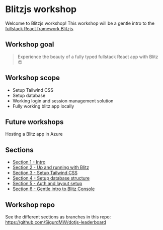 # Blitzjs workshop
Welcome to Blitzjs workshop! This workshop will be a gentle intro to the [fullstack React framework Blitzjs](https://blitzjs.com/).

## Workshop goal
> Experience the beauty of a fully typed fullstack React app with Blitz 😍

## Workshop scope
* Setup Tailwind CSS
* Setup database
* Working login and session management solution
* Fully working blitz app locally

## Future workshops
Hosting a Blitz app in Azure

## Sections
* [Section 1 - Intro](/sections/one)
* [Section 2 - Up and running with Blitz](/sections/two)
* [Section 3 - Setup Tailwind CSS](/sections/three)
* [Section 4 - Setup database structure](/sections/four)
* [Section 5 - Auth and layout setup](/sections/five)
* [Section 6 - Gentle intro to Blitz Console](/sections/six)

## Workshop repo
See the different sections as branches in this repo: https://github.com/SigurdMW/dotjs-leaderboard
